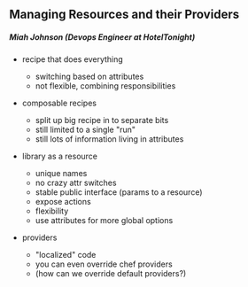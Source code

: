 ## Managing Resources and their Providers

##### Miah Johnson (Devops Engineer at HotelTonight)

- recipe that does everything
    - switching based on attributes
    - not flexible, combining responsibilities

- composable recipes
    - split up big recipe in to separate bits
    - still limited to a single "run"
    - still lots of information living in attributes

- library as a resource
    - unique names
    - no crazy attr switches
    - stable public interface (params to a resource)
    - expose actions
    - flexibility
    - use attributes for more global options

- providers
    - "localized" code
    - you can even override chef providers
    - (how can we override default providers?)
